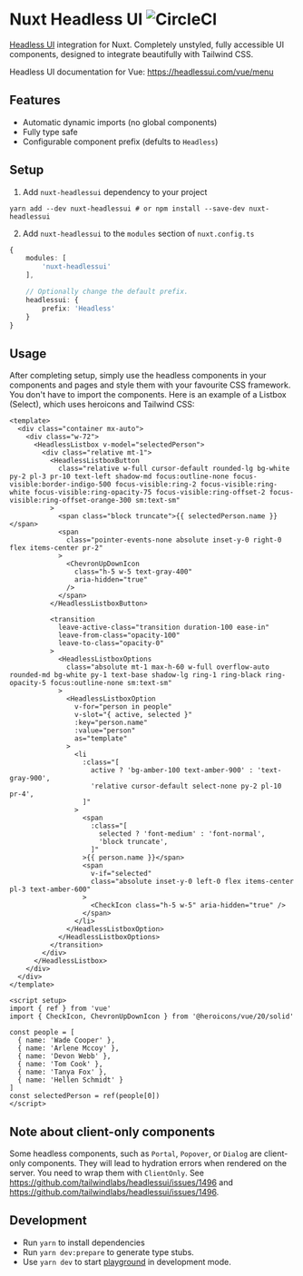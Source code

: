 # Nuxt Headless UI ![CircleCI](https://circleci.com/gh/P4sca1/nuxt-headlessui.svg?style=svg)

[Headless UI](https://headlessui.com) integration for Nuxt.
Completely unstyled, fully accessible UI components, designed to integrate beautifully with Tailwind CSS.

Headless UI documentation for Vue: https://headlessui.com/vue/menu

## Features
- Automatic dynamic imports (no global components)
- Fully type safe
- Configurable component prefix (defults to `Headless`)

## Setup
1. Add `nuxt-headlessui` dependency to your project

`yarn add --dev nuxt-headlessui # or npm install --save-dev nuxt-headlessui`

2. Add `nuxt-headlessui` to the `modules` section of `nuxt.config.ts`

```ts
{
    modules: [
        'nuxt-headlessui'
    ],

    // Optionally change the default prefix.
    headlessui: {
        prefix: 'Headless'
    }
}
```

## Usage
After completing setup, simply use the headless components in your components and pages and style them with your favourite CSS framework.
You don't have to import the components.
Here is an example of a Listbox (Select), which uses heroicons and Tailwind CSS:

```vue
<template>
  <div class="container mx-auto">
    <div class="w-72">
      <HeadlessListbox v-model="selectedPerson">
        <div class="relative mt-1">
          <HeadlessListboxButton
            class="relative w-full cursor-default rounded-lg bg-white py-2 pl-3 pr-10 text-left shadow-md focus:outline-none focus-visible:border-indigo-500 focus-visible:ring-2 focus-visible:ring-white focus-visible:ring-opacity-75 focus-visible:ring-offset-2 focus-visible:ring-offset-orange-300 sm:text-sm"
          >
            <span class="block truncate">{{ selectedPerson.name }}</span>
            <span
              class="pointer-events-none absolute inset-y-0 right-0 flex items-center pr-2"
            >
              <ChevronUpDownIcon
                class="h-5 w-5 text-gray-400"
                aria-hidden="true"
              />
            </span>
          </HeadlessListboxButton>

          <transition
            leave-active-class="transition duration-100 ease-in"
            leave-from-class="opacity-100"
            leave-to-class="opacity-0"
          >
            <HeadlessListboxOptions
              class="absolute mt-1 max-h-60 w-full overflow-auto rounded-md bg-white py-1 text-base shadow-lg ring-1 ring-black ring-opacity-5 focus:outline-none sm:text-sm"
            >
              <HeadlessListboxOption
                v-for="person in people"
                v-slot="{ active, selected }"
                :key="person.name"
                :value="person"
                as="template"
              >
                <li
                  :class="[
                    active ? 'bg-amber-100 text-amber-900' : 'text-gray-900',
                    'relative cursor-default select-none py-2 pl-10 pr-4',
                  ]"
                >
                  <span
                    :class="[
                      selected ? 'font-medium' : 'font-normal',
                      'block truncate',
                    ]"
                  >{{ person.name }}</span>
                  <span
                    v-if="selected"
                    class="absolute inset-y-0 left-0 flex items-center pl-3 text-amber-600"
                  >
                    <CheckIcon class="h-5 w-5" aria-hidden="true" />
                  </span>
                </li>
              </HeadlessListboxOption>
            </HeadlessListboxOptions>
          </transition>
        </div>
      </HeadlessListbox>
    </div>
  </div>
</template>

<script setup>
import { ref } from 'vue'
import { CheckIcon, ChevronUpDownIcon } from '@heroicons/vue/20/solid'

const people = [
  { name: 'Wade Cooper' },
  { name: 'Arlene Mccoy' },
  { name: 'Devon Webb' },
  { name: 'Tom Cook' },
  { name: 'Tanya Fox' },
  { name: 'Hellen Schmidt' }
]
const selectedPerson = ref(people[0])
</script>
```

## Note about client-only components
Some headless components, such as `Portal`, `Popover`, or `Dialog` are client-only components. They will lead to hydration errors when rendered on the server. You need to wrap them with `ClientOnly`.
See https://github.com/tailwindlabs/headlessui/issues/1496 and https://github.com/tailwindlabs/headlessui/issues/1496.


## Development

- Run `yarn` to install dependencies
- Run `yarn dev:prepare` to generate type stubs.
- Use `yarn dev` to start [playground](./playground) in development mode.

